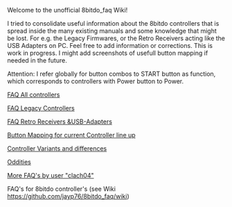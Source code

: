 

Welcome to the unofficial 8bitdo_faq Wiki!

I tried to consolidate useful information about the 8bitdo controllers that is spread inside the many existing manuals and some knowledge that might be lost. For e.g. the Legacy Firmwares, or the Retro Receivers acting like the USB Adapters on PC.
Feel free to add information or corrections. This is work in progress. I might add screenshots of usefull button mapping if needed in the future. 

Attention: I refer globally for button combos to START button as function, which corresponds to controllers with Power button to Power. 

[FAQ All controllers](https://github.com/jayp76/8bitdo_faq/blob/master/faq_all_controllers)

[FAQ Legacy Controllers](https://github.com/jayp76/8bitdo_faq/wiki/FAQ-Legacy-Controllers)

[FAQ Retro Receivers &USB-Adapters](https://github.com/jayp76/8bitdo_faq/wiki/Retro-Receivers-&-USB-Adapters)

[Button Mapping for current Controller line up](https://github.com/jayp76/8bitdo_faq/wiki/Button-Mapping-for-current-Controller-line-up)

[Controller Variants and differences](https://github.com/jayp76/8bitdo_faq/wiki/Similar-looking-controller-models-but-with-slight-differences.)

[Oddities](https://github.com/jayp76/8bitdo_faq/wiki/Oddities)

[More FAQ's by user "clach04"](https://github.com/jayp76/8bitdo_faq/wiki/More-FAQ's-by-user-%22clach04%22)


FAQ's for 8bitdo controller's (see Wiki https://github.com/jayp76/8bitdo_faq/wiki)

